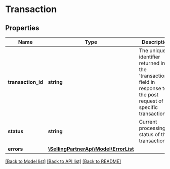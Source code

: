 # Transaction

## Properties
Name | Type | Description | Notes
------------ | ------------- | ------------- | -------------
**transaction_id** | **string** | The unique identifier returned in the &#39;transactionId&#39; field in response to the post request of a specific transaction. | 
**status** | **string** | Current processing status of the transaction. | 
**errors** | [**\SellingPartnerApi\Model\ErrorList**](ErrorList.md) |  | [optional] 

[[Back to Model list]](../README.md#documentation-for-models) [[Back to API list]](../README.md#documentation-for-api-endpoints) [[Back to README]](../README.md)


